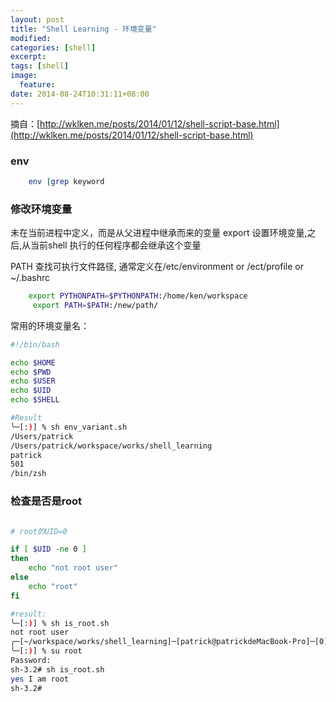 ```yaml
---
layout: post
title: "Shell Learning - 环境变量"
modified:
categories: [shell]
excerpt:
tags: [shell]
image:
  feature:
date: 2014-08-24T10:31:11+08:00
---
```


摘自：[http://wklken.me/posts/2014/01/12/shell-script-base.html](http://wklken.me/posts/2014/01/12/shell-script-base.html)

### env

``` bash
    env |grep keyword
```

### 修改环境变量

未在当前进程中定义，而是从父进程中继承而来的变量
export 设置环境变量,之后,从当前shell 执行的任何程序都会继承这个变量

PATH 查找可执行文件路径, 通常定义在/etc/environment or /ect/profile or ~/.bashrc


``` bash
    export PYTHONPATH=$PYTHONPATH:/home/ken/workspace
     export PATH=$PATH:/new/path/
```
常用的环境变量名：

```bash
#!/bin/bash

echo $HOME
echo $PWD
echo $USER
echo $UID
echo $SHELL

#Result
╰─[:)] % sh env_variant.sh
/Users/patrick
/Users/patrick/workspace/works/shell_learning
patrick
501
/bin/zsh
```
### 检查是否是root

```bash

# root的UID=0

if [ $UID -ne 0 ]
then
    echo "not root user"
else
    echo "root"
fi

#result:
╰─[:)] % sh is_root.sh
not root user
╭─[~/workspace/works/shell_learning]─[patrick@patrickdeMacBook-Pro]─[0]─[10192]
╰─[:)] % su root
Password:
sh-3.2# sh is_root.sh
yes I am root
sh-3.2#
```
